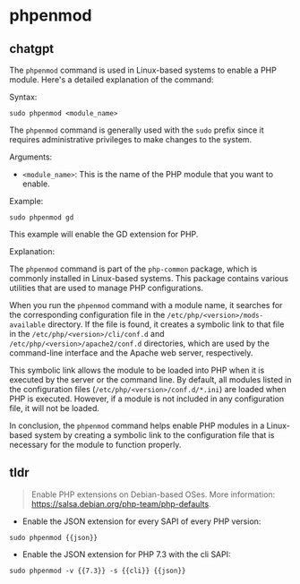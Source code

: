 # phpenmod 
## chatgpt 
The `phpenmod` command is used in Linux-based systems to enable a PHP module. Here's a detailed explanation of the command:

Syntax:

```
sudo phpenmod <module_name>
```

The `phpenmod` command is generally used with the `sudo` prefix since it requires administrative privileges to make changes to the system.

Arguments:

- `<module_name>`: This is the name of the PHP module that you want to enable.

Example:

```
sudo phpenmod gd
```

This example will enable the GD extension for PHP.

Explanation:

The `phpenmod` command is part of the `php-common` package, which is commonly installed in Linux-based systems. This package contains various utilities that are used to manage PHP configurations.

When you run the `phpenmod` command with a module name, it searches for the corresponding configuration file in the `/etc/php/<version>/mods-available` directory. If the file is found, it creates a symbolic link to that file in the `/etc/php/<version>/cli/conf.d` and `/etc/php/<version>/apache2/conf.d` directories, which are used by the command-line interface and the Apache web server, respectively.

This symbolic link allows the module to be loaded into PHP when it is executed by the server or the command line. By default, all modules listed in the configuration files (`/etc/php/<version>/conf.d/*.ini`) are loaded when PHP is executed. However, if a module is not included in any configuration file, it will not be loaded.

In conclusion, the `phpenmod` command helps enable PHP modules in a Linux-based system by creating a symbolic link to the configuration file that is necessary for the module to function properly. 

## tldr 
 
> Enable PHP extensions on Debian-based OSes.
> More information: <https://salsa.debian.org/php-team/php-defaults>.

- Enable the JSON extension for every SAPI of every PHP version:

`sudo phpenmod {{json}}`

- Enable the JSON extension for PHP 7.3 with the cli SAPI:

`sudo phpenmod -v {{7.3}} -s {{cli}} {{json}}`
